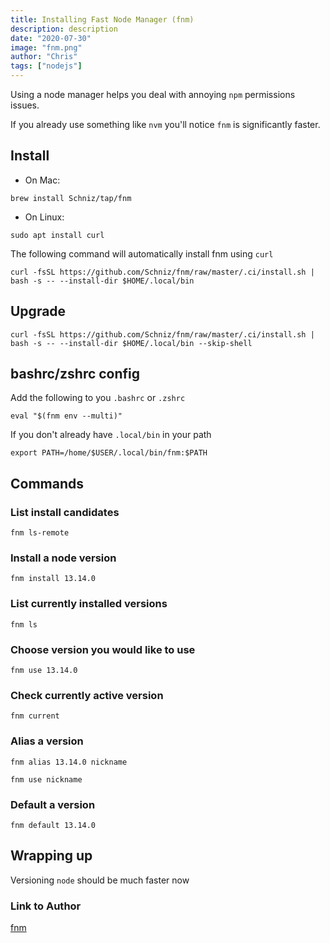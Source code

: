 ```yaml
---
title: Installing Fast Node Manager (fnm)
description: description
date: "2020-07-30"
image: "fnm.png"
author: "Chris"
tags: ["nodejs"]
---
```


Using a node manager helps you deal with annoying `npm` permissions issues.

If you already use something like `nvm` you'll notice `fnm` is significantly faster.

## Install

- On Mac:

```
brew install Schniz/tap/fnm
```

- On Linux:

```
sudo apt install curl
```

The following command will automatically install fnm using `curl`

```
curl -fsSL https://github.com/Schniz/fnm/raw/master/.ci/install.sh | bash -s -- --install-dir $HOME/.local/bin
```

## Upgrade

```
curl -fsSL https://github.com/Schniz/fnm/raw/master/.ci/install.sh | bash -s -- --install-dir $HOME/.local/bin --skip-shell
```

## bashrc/zshrc config

Add the following to you `.bashrc` or `.zshrc`

```
eval "$(fnm env --multi)"
```

If you don't already have `.local/bin` in your path

```
export PATH=/home/$USER/.local/bin/fnm:$PATH
```

## Commands

### List install candidates

```
fnm ls-remote
```

### Install a node version

```
fnm install 13.14.0
```

### List currently installed versions

```
fnm ls
```

### Choose version you would like to use

```
fnm use 13.14.0
```

### Check currently active version

```
fnm current
```

### Alias a version

```
fnm alias 13.14.0 nickname

fnm use nickname
```

### Default a version

```
fnm default 13.14.0
```

## Wrapping up

Versioning `node` should be much faster now

### Link to Author

[fnm](https://github.com/Schniz/fnm)
